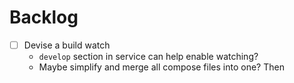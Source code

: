 # Backlog

- [ ] Devise a build watch 
  - `develop` section in service can help enable watching?
  - Maybe simplify and merge all compose files into one? Then 